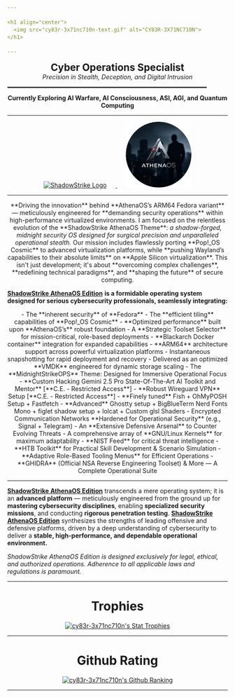```yaml
---

<h1 align="center">
  <img src="cy83r-3x71nc710n-text.gif" alt="CY83R-3X71NC710N">
</h1>

---
```


<p align="center">
  <strong style="font-size: 1.6em;">Cyber Operations Specialist</strong><br>
  <em>Precision in Stealth, Deception, and Digital Intrusion</em>
</p>

<p align="center">
  <hr style="width: 90%; border: 1px solid #555;">
</p>

<p align="center">
  <strong>Currently Exploring AI Warfare, AI Consciousness, ASI, AGI, and Quantum Computing</strong>
</p>

---

<p align="center">
  <a href="https://github.com/ShadowStrikeHQ" target="_blank" rel="noopener noreferrer">
    <img src="Logo-Upscaled.png" alt="ShadowStrike Logo" width="150" style="margin-right: 20px;">
  </a>
  <a href="https://gitlab.com/athenaos" target="_blank" rel="noopener noreferrer">
    <img src="AthenaOS-Spy.png" alt="AthenaOS Spy Logo" width="150" style="margin-left: 20px;">
  </a>
</p>

---

<p align="center">
  **Driving the innovation** behind **AthenaOS’s ARM64 Fedora variant** &mdash; meticulously engineered for **demanding security operations** within high-performance virtualized environments. I am focused on the relentless evolution of the **ShadowStrike AthenaOS Theme**: <i>a shadow-forged, midnight security OS designed for surgical precision and unparalleled operational stealth.</i> Our mission includes flawlessly porting **Pop!_OS Cosmic** to advanced virtualization platforms, while **pushing Wayland’s capabilities to their absolute limits** on **Apple Silicon virtualization**. This isn't just development; it's about **overcoming complex challenges**, **redefining technical paradigms**, and **shaping the future** of secure computing.
</p>

<ins>**ShadowStrike AthenaOS Edition**</ins> **is a formidable operating system designed for serious cybersecurity professionals, seamlessly integrating:**
<p align="center">
  - The **inherent security** of **Fedora**
  - The **efficient tiling** capabilities of **Pop!_OS Cosmic**
  - **Optimized performance** built upon **AthenaOS’s** robust foundation
  - A **Strategic Toolset Selector** for mission-critical, role-based deployments
  - **Blackarch Docker container** integration for expanded capabilities
  - **ARM64** architecture support across powerful virtualization platforms
  - Instantaneous snapshotting for rapid deployment and recovery
  - Delivered as an optimized **VMDK** engineered for dynamic storage scaling
  - The **MidnightStrikeOPS** Theme: Designed for Immersive Operational Focus
  - **Custom Hacking Gemini 2.5 Pro State-Of-The-Art AI Toolkit and Mentor** [**C.E. - Restricted Access**]
  - **Robust Wireguard VPN** Setup [**C.E. - Restricted Access**]
  - **Finely tuned** Fish + OhMyPOSH Setup + Fastfetch
  - **Advanced** Ghostty setup + BigBlueTerm Nerd Fonts Mono + figlet shadow setup + lolcat + Custom glsl Shaders
  - Encrypted Communication Networks **Hardened for Operational Security** (e.g., Signal + Telegram)
  - An **Extensive Defensive Arsenal** to Counter Evolving Threats
  - A comprehensive array of **GNU/Linux Kernels** for maximum adaptability
  - **NIST Feed** for critical threat intelligence
  - **HTB Toolkit** for Practical Skill Development & Scenario Simulation
  - **Adaptive Role-Based Tooling Menus** for Efficient Operations
  - **GHIDRA** (Official NSA Reverse Engineering Toolset) & More &mdash; A Complete Operational Suite

---

<ins>**ShadowStrike AthenaOS Edition**</ins> transcends a mere operating system; it is an **advanced platform** &mdash; meticulously engineered from the ground up for **mastering cybersecurity disciplines**, enabling **specialized security missions**, and conducting **rigorous penetration testing**. <ins>**ShadowStrike AthenaOS Edition**</ins> synthesizes the strengths of leading offensive and defensive platforms, driven by a deep understanding of cybersecurity to deliver a **stable, high-performance, and dependable operational environment.**

*ShadowStrike AthenaOS Edition is designed exclusively for legal, ethical, and authorized operations. Adherence to all applicable laws and regulations is paramount.*

</p>

---
<h1 align="center">Trophies</h1>
<p align="center">
  <a href="https://github.com/ryo-ma/github-profile-trophy">
    <img src="https://hacked-github-stat-trophies.vercel.app/?username=cy83r-3x71nc710n&column=4&rank=SECRET,SSS,SS,S,AAA,AA,A&theme=dracula&margin-w=18&margin-h=10" alt="cy83r-3x71nc710n's Stat Trophies">
  </a>
</p>

---

<h1 align="center">Github Rating</h1>

<p align="center">
  <a href="https://github.com/anuraghazra/github-readme-stats">
    <img src="https://github-readme-stats.vercel.app/api?username=CY83R-3X71NC710N&show_icons=true&theme=radical&hide_title=false" alt="cy83r-3x71nc710n's Github Ranking">
  </a>
</p>

---
